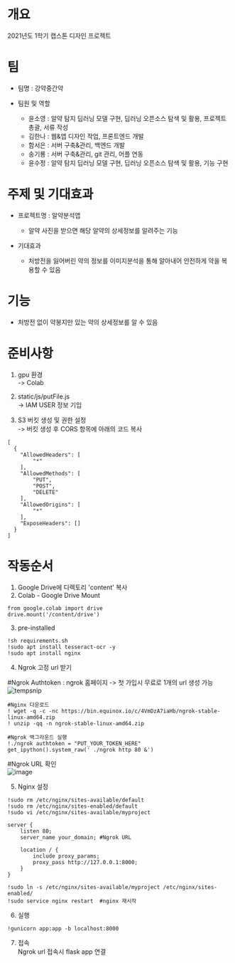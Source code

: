# 개요
2021년도 1학기 캡스톤 디자인 프로젝트  

# 팀
- 팀명 : 강약중간약
- 팀원 및 역할  

  - 윤소영 : 알약 탐지 딥러닝 모델 구현, 딥러닝 오픈소스 탐색 및 활용, 프로젝트 총괄, 서류 작성
  - 김한나 : 웹&앱 디자인 작업, 프론트엔드 개발 
  - 함서은 : 서버 구축&관리, 백엔드 개발
  - 송기룡 : 서버 구축&관리, git 관리, 어플 연동
  - 윤수정 : 알약 탐지 딥러닝 모델 구현, 딥러닝 오픈소스 탐색 및 활용, 기능 구현  

# 주제 및 기대효과
- 프로젝트명 : 알약분석앱
  - 알약 사진을 받으면 해당 알약의 상세정보를 알려주는 기능  

- 기대효과
  - 처방전을 잃어버린 약의 정보를 이미지분석을 통해 알아내어 안전하게 약을 복용할 수 있음  

# 기능
- 처방전 없이 약봉지만 있는 약의 상세정보를 알 수 있음  

# 준비사항  
1. gpu 환경  
-> Colab  

2. static/js/putFile.js  
-> IAM USER 정보 기입  

3. S3 버킷 생성 및 권한 설정  
-> 버킷 생성 후 CORS 항목에 아래의 코드 복사     
```
[
  {
    "AllowedHeaders": [
        "*"
    ],
    "AllowedMethods": [
        "PUT",
        "POST",
        "DELETE"
    ],
    "AllowedOrigins": [
        "*"
    ],
    "ExposeHeaders": []
  }
]
```  
# 작동순서  
1. Google Drive에 디렉토리 'content' 복사  
2. Colab - Google Drive Mount  
```
from google.colab import drive
drive.mount('/content/drive')
```
3. pre-installed  
```
!sh requirements.sh  
!sudo apt install tesseract-ocr -y 
!sudo apt install nginx

```
4. Ngrok 고정 url 받기  

#Ngrok Authtoken : ngrok 홈페이지 -> 첫 가입시 무료로 1개의 url 생성 가능  
![tempsnip](https://user-images.githubusercontent.com/73922068/136802410-4a5aa250-6e7e-4b16-92a5-bd563fe7260d.png)  

```
#Nginx 다운로드  
! wget -q -c -nc https://bin.equinox.io/c/4VmDzA7iaHb/ngrok-stable-linux-amd64.zip  
! unzip -qq -n ngrok-stable-linux-amd64.zip  
 
#Ngrok 백그라운드 실행  
!./ngrok authtoken = "PUT_YOUR_TOKEN_HERE"  
get_ipython().system_raw(' ./ngrok http 80 &')  
```

#Ngrok URL 확인  
![image](https://user-images.githubusercontent.com/73922068/136803197-1b8bcc16-f09c-43f3-824c-bc672d7c084f.png)  

5. Nginx 설정  
```
!sudo rm /etc/nginx/sites-available/default  
!sudo rm /etc/nginx/sites-enabled/default  
!sudo vi /etc/nginx/sites-available/myproject
```
```
server {
    listen 80;
    server_name your_domain; #Ngrok URL

    location / {
        include proxy_params;
        proxy_pass http://127.0.0.1:8000;
    }
}
```
```
!sudo ln -s /etc/nginx/sites-available/myproject /etc/nginx/sites-enabled/  
!sudo service nginx restart  #nginx 재시작
```

6. 실행  
```
!gunicorn app:app -b localhost:8000  
```

7. 접속  
Ngrok url 접속시 flask app 연결  







